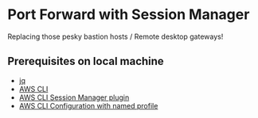 # Port Forward with Session Manager
Replacing those pesky bastion hosts / Remote desktop gateways!

## Prerequisites on local machine
- [jq](https://stedolan.github.io/jq/download/)
- [AWS CLI](https://docs.aws.amazon.com/cli/latest/userguide/install-windows.html)
- [AWS CLI Session Manager plugin](https://docs.aws.amazon.com/systems-manager/latest/userguide/session-manager-working-with-install-plugin.html)
- [AWS CLI Configuration with named profile](https://docs.aws.amazon.com/cli/latest/userguide/cli-configure-profiles.html)

